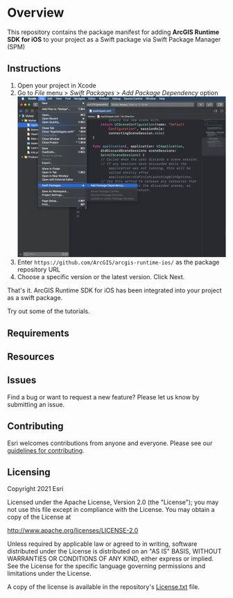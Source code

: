 # Overview

This repository contains the package manifest for adding __ArcGIS Runtime SDK for iOS__ to your project as a Swift package via Swift Package Manager (SPM)

## Instructions
1. Open your project in Xcode
2. Go to _File_ menu > _Swift Packages_ > _Add Package Dependency_ option
   ![xcode](./Xcode%20Add%20Swift%20Package.png)
3. Enter `https://github.com/ArcGIS/arcgis-runtime-ios/` as the package repository URL
4. Choose a specific version or the latest version. Click Next.

That's it. ArcGIS Runtime SDK for iOS has been integrated into your project as a swift package. 

Try out some of the tutorials.

## Requirements

## Resources

## Issues
Find a bug or want to request a new feature? Please let us know by submitting an issue.

## Contributing
Esri welcomes contributions from anyone and everyone. Please see our [guidelines for contributing](https://github.com/esri/contributing).

## Licensing 
Copyright 2021 Esri

Licensed under the Apache License, Version 2.0 (the "License");
you may not use this file except in compliance with the License.
You may obtain a copy of the License at

   http://www.apache.org/licenses/LICENSE-2.0

Unless required by applicable law or agreed to in writing, software
distributed under the License is distributed on an "AS IS" BASIS,
WITHOUT WARRANTIES OR CONDITIONS OF ANY KIND, either express or implied.
See the License for the specific language governing permissions and
limitations under the License.

A copy of the license is available in the repository's [License.txt](https://github.com/esri/arcgis-runtime-ios/blob/master/license.txt) file.
